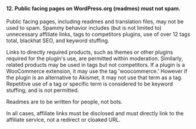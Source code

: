 <h4>12. Public facing pages on WordPress.org (readmes) must not spam.</h4>

Public facing pages, including readmes and translation files, may not be used to spam. Spammy behavior includes (but is not limited to) unnecessary affiliate links, tags to competitors plugins, use of over 12 tags total, blackhat SEO, and keyword stuffing.

Links to directly required products, such as themes or other plugins required for the plugin's use, are permitted within moderation. Similarly, related products may be used in tags but not competitors. If a plugin is a WooCommerce extension, it may use the tag 'woocommerce.' However if the plugin is an alternative to Akismet, it may not use that term as a tag. Repetitive use of a tag or specific term is considered to be keyword stuffing, and is not permitted.

Readmes are to be written for people, not bots.

In all cases, affiliate links must be disclosed and must directly link to the affiliate service, not a redirect or cloaked URL.